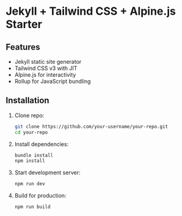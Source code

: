 # Jekyll + Tailwind CSS + Alpine.js Starter

## Features
- Jekyll static site generator
- Tailwind CSS v3 with JIT
- Alpine.js for interactivity
- Rollup for JavaScript bundling

## Installation
1. Clone repo:
   ```bash
   git clone https://github.com/your-username/your-repo.git
   cd your-repo
   ```

2. Install dependencies:
   ```bash
   bundle install
   npm install
   ```

3. Start development server:
   ```bash
   npm run dev
   ```

4. Build for production:
   ```bash
   npm run build
   ```